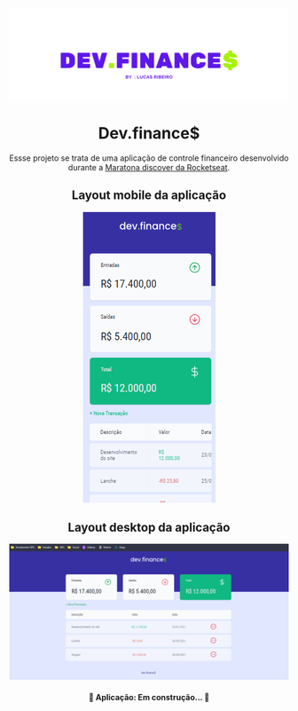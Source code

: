 <img src="https://github.com/lukinhas711/finance-control-application/blob/main/README/devF.png" title="Cabeçalho, dev.finances">

<h1 align="center">Dev.finance$</h1>

<p align="center">Essse projeto se trata de uma aplicação de controle financeiro desenvolvido durante a <a href="https://app.rocketseat.com.br/node/maratona-discover-edicao-01" target="_blank">Maratona discover da Rocketseat</a>.</p>

<h2 align="center">Layout mobile da aplicação</h2>

<div align="center">
  <a href="#"><img src="https://github.com/lukinhas711/finance-control-application/blob/main/README/dev%20finance%20mobile.png" title="screenshot dversão mobile do layout"></a>
</div>


<h2 align="center">Layout desktop da aplicação</h2>

<div align="center">
  <a href="#"><img src="https://github.com/lukinhas711/finance-control-application/blob/main/README/dev%20finance.png" title="screenshot dversão desktop do layout"></a>
</div>

<h4 align="center"> 
	🚧  Aplicação: Em construção...  🚧
</h4>
